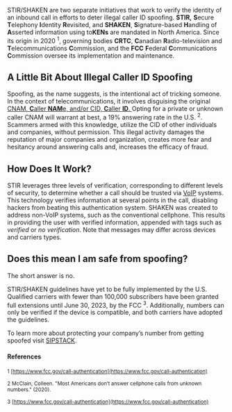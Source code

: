STIR/SHAKEN are two separate initiatives that work to verify the identity of an inbound call in efforts to deter illegal caller ID spoofing. **STIR,** **S**ecure **T**elephony **I**dentity **R**evisited, and **SHAKEN**, **S**ignature-based **H**andling  of **A**sserted  information using  to**KENs**  are mandated in North America. Since its origin in 2020 <sup>1</sup>, governing bodies **CRTC**, **C**anadian **R**adio-television and **T**elecommunications **C**ommission, and the **FCC** **F**ederal **C**ommunications **C**ommission oversee its implementation and maintenance.

## A Little Bit About Illegal Caller ID Spoofing

Spoofing, as the name suggests, is the intentional act of tricking someone. In the context of telecommunications, it involves disguising the original  [CNAM, **C**aller **NAM**e, and/or CID, **C**aller **ID**. ](https://www.sipstack.com/resources/knowledge-base/general/what-is-cnam)  Opting for a private or unknown caller CNAM will warrant at best, a 19% answering rate in the U.S.  <sup>2</sup>. Scammers armed with this knowledge, utilize the CID of other individuals and companies, without permission. This illegal activity damages the reputation of major companies and organization, creates more fear and hesitancy around answering calls and, increases the efficacy of fraud.

## How Does It Work?

STIR leverages three levels of verification, corresponding to different levels of security, to determine whether a call should be trusted via [VoIP](https://www.sipstack.com/resources/blog/voip-technology-explained) systems. This technology verifies information at several points in the call, disabling hackers from beating this authentication system. SHAKEN was created to address non-VoIP systems, such as the conventional cellphone. This results in providing the user with verified information, appended with tags such as *verified* or *no verification*. Note that messages may differ across devices and carriers types.

## Does this mean I am safe from spoofing?

The short answer is no.

STIR/SHAKEN guidelines have yet to be fully implemented by the U.S. Qualified carriers with fewer than 100,000 subscribers have been granted full extensions until June 30, 2023, by the FCC <sup>3</sup>. Additionally, numbers can only be verified if the device is compatible, and both carriers have adopted the guidelines.

To learn more about protecting your company’s number from getting spoofed visit [SIPSTACK](https://www.sipstack.com/). 

#### References

<sup>1 [https://www.fcc.gov/call-authentication](https://www.fcc.gov/call-authentication)</sup>

<sup>2 McClain, Colleen. "Most Americans don’t answer cellphone calls from unknown numbers." (2020).</sup>

<sup>3 [https://www.fcc.gov/call-authentication](https://www.fcc.gov/call-authentication)</sup>
